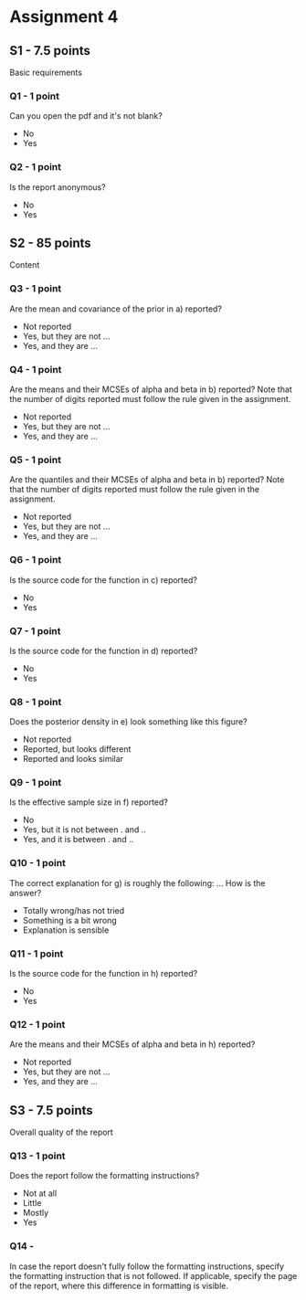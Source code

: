 # Assignment 4

## S1 - 7.5 points

Basic requirements

### Q1 - 1 point

Can you open the pdf and it's not blank?

- No
- Yes

### Q2 - 1 point

Is the report anonymous?

- No
- Yes

## S2 - 85 points

Content

### Q3 - 1 point

Are the mean and covariance of the prior in a) reported?

- Not reported
- Yes, but they are not ...
- Yes, and they are ...

### Q4 - 1 point

Are the means and their MCSEs of alpha and beta in b) reported? Note that
the number of digits reported must follow the rule given in the assignment.

- Not reported
- Yes, but they are not ...
- Yes, and they are ...

### Q5 - 1 point

Are the quantiles and their MCSEs of alpha and beta in b) reported? Note that
the number of digits reported must follow the rule given in the assignment.

- Not reported
- Yes, but they are not ...
- Yes, and they are ...

### Q6 - 1 point

Is the source code for the function in c) reported?

- No
- Yes

### Q7 - 1 point

Is the source code for the function in d) reported?

- No
- Yes

### Q8 - 1 point

Does the posterior density in e) look something like this figure?

- Not reported
- Reported, but looks different
- Reported and looks similar

### Q9 - 1 point

Is the effective sample size in f) reported?

- No
- Yes, but it is not between . and ..
- Yes, and it is between . and ..

### Q10 - 1 point

The correct explanation for g) is roughly the following:
...
How is the answer?

- Totally wrong/has not tried
- Something is a bit wrong
- Explanation is sensible

### Q11 - 1 point

Is the source code for the function in h) reported?

- No
- Yes

### Q12 - 1 point

Are the means and their MCSEs of alpha and beta in h) reported?

- Not reported
- Yes, but they are not ...
- Yes, and they are ...

## S3 - 7.5 points

Overall quality of the report

### Q13 - 1 point

Does the report follow the formatting instructions?

- Not at all
- Little
- Mostly
- Yes

### Q14 -

In case the report doesn't fully follow the formatting instructions, specify the formatting instruction that is not followed. If applicable, specify the page of the report, where this difference in formatting is visible.

